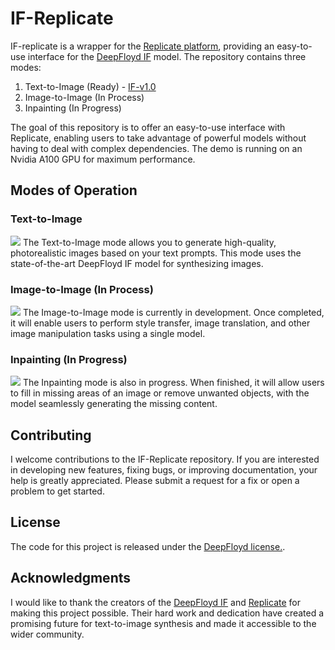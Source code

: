 # IF-Replicate

IF-replicate is a wrapper for the [Replicate platform](https://replicate.com/), providing an easy-to-use interface for the [DeepFloyd IF](https://github.com/deep-floyd/IF) model. The repository contains three modes:

1. Text-to-Image (Ready) - [IF-v1.0](https://replicate.com/0x7o/if-v1.0)
2. Image-to-Image (In Process)
3. Inpainting (In Progress)

The goal of this repository is to offer an easy-to-use interface with Replicate, enabling users to take advantage of powerful models without having to deal with complex dependencies. The demo is running on an Nvidia A100 GPU for maximum performance.

## Modes of Operation

### Text-to-Image

![](https://res.cloudinary.com/dstoqk2ei/image/upload/v1683026527/out-0_towwtr.png)
The Text-to-Image mode allows you to generate high-quality, photorealistic images based on your text prompts. This mode uses the state-of-the-art DeepFloyd IF model for synthesizing images.

### Image-to-Image (In Process)

![](https://res.cloudinary.com/dstoqk2ei/image/upload/v1683026372/IF-replicate/vasyohn92yzwbtzibsnr.jpg)
The Image-to-Image mode is currently in development. Once completed, it will enable users to perform style transfer, image translation, and other image manipulation tasks using a single model.

### Inpainting (In Progress)

![](https://res.cloudinary.com/dstoqk2ei/image/upload/v1683026479/deep_floyd_if_inpainting_ezrndk.gif)
The Inpainting mode is also in progress. When finished, it will allow users to fill in missing areas of an image or remove unwanted objects, with the model seamlessly generating the missing content.

## Contributing

I welcome contributions to the IF-Replicate repository. If you are interested in developing new features, fixing bugs, or improving documentation, your help is greatly appreciated. Please submit a request for a fix or open a problem to get started.

## License

The code for this project is released under the [DeepFloyd license.](LICENSE).

## Acknowledgments

I would like to thank the creators of the [DeepFloyd IF](https://github.com/deep-floyd/IF) and [Replicate](https://replicate.com/) for making this project possible. Their hard work and dedication have created a promising future for text-to-image synthesis and made it accessible to the wider community.
